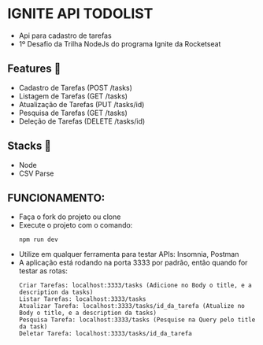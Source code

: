# IGNITE API TODOLIST
- Api para cadastro de tarefas
- 1º Desafio da Trilha NodeJs do programa Ignite da Rocketseat

## Features :rocket:
- Cadastro de Tarefas (POST /tasks)
- Listagem de Tarefas (GET /tasks)
- Atualização de Tarefas (PUT /tasks/id)
- Pesquisa de Tarefas (GET /tasks)
- Deleção de Tarefas (DELETE /tasks/id)

## Stacks :robot:
- Node
- CSV Parse

## FUNCIONAMENTO:
- Faça o fork do projeto ou clone
- Execute o projeto com o comando: 
  ```
  npm run dev
  ```
- Utilize em qualquer ferramenta para testar APIs: Insomnia, Postman
- A aplicação está rodando na porta 3333 por padrão, então quando for testar as rotas:
  ```
  Criar Tarefas: localhost:3333/tasks (Adicione no Body o title, e a description da tasks)
  Listar Tarefas: localhost:3333/tasks
  Atualizar Tarefa: localhost:3333/tasks/id_da_tarefa (Atualize no Body o title, e a description da tasks)
  Pesquisa Tarefa: localhost:3333/tasks (Pesquise na Query pelo title da task)
  Deletar Tarefa: localhost:3333/tasks/id_da_tarefa
  ```